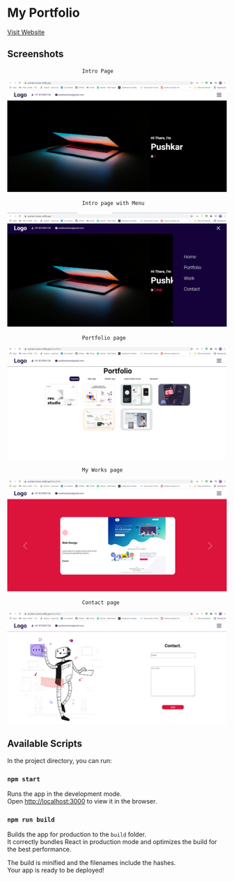 # My Portfolio

[Visit Website](https://pushkar-kumar.netlify.app/)

## Screenshots

                            Intro Page

![App Screenshot](<https://raw.githubusercontent.com/pushkar02-op/Mytaskimages/master/MyPortfolioImages/Screenshot%20(3).png>)

                            Intro page with Menu

![App Screenshot](<https://raw.githubusercontent.com/pushkar02-op/Mytaskimages/master/MyPortfolioImages/Screenshot%20(4).png>)

                            Portfolio page

![App Screenshot](<https://raw.githubusercontent.com/pushkar02-op/Mytaskimages/master/MyPortfolioImages/Screenshot%20(5).png>)

                            My Works page

![App Screenshot](<https://raw.githubusercontent.com/pushkar02-op/Mytaskimages/master/MyPortfolioImages/Screenshot%20(6).png>)

                            Contact page

![App Screenshot](<https://raw.githubusercontent.com/pushkar02-op/Mytaskimages/master/MyPortfolioImages/Screenshot%20(7).png>)

## Available Scripts

In the project directory, you can run:

### `npm start`

Runs the app in the development mode.\
Open [http://localhost:3000](http://localhost:3000) to view it in the browser.

### `npm run build`

Builds the app for production to the `build` folder.\
It correctly bundles React in production mode and optimizes the build for the best performance.

The build is minified and the filenames include the hashes.\
Your app is ready to be deployed!
